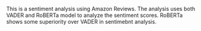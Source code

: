 This is a sentiment analysis using Amazon Reviews. The analysis uses both VADER and RoBERTa model to analyze the sentiment scores. RoBERTa shows some superiority over VADER in sentimebnt analysis.

